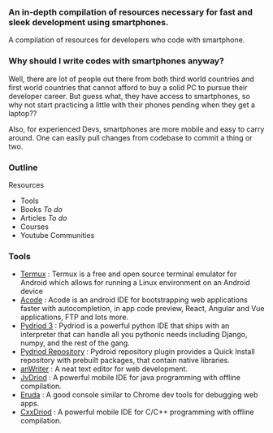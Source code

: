 ### An in-depth compilation of resources necessary for fast and sleek development using smartphones.
A compilation of resources for developers who code with smartphone.

### Why should I write codes with smartphones anyway?

Well, there are lot of people out there from both third world countries and first world countries that cannot afford to buy a solid PC to pursue their developer career. But guess what, they have access to smartphones, so why not start practicing a little with their phones pending when they get a laptop??

Also, for experienced Devs, smartphones are more mobile and easy to carry around. One can easily pull changes from codebase to commit a thing or two.


### Outline
Resources
- Tools
- Books *To do*
- Articles *To do*
- Courses
- Youtube
Communities

### Tools

- [Termux](https://termux.com/) : Termux is a free and open source terminal emulator for Android which allows for running a Linux environment on an Android device
- [Acode](https://play.google.com/store/apps/details?id=com.foxdebug.acodefree) : Acode is an android IDE for bootstrapping web applications faster with autocompletion, in app code preview, React, Angular and Vue applications, FTP and lots more.
- [Pydriod 3](https://play.google.com/store/apps/details?id=ru.iiec.pydroid3) : Pydriod is a powerful python IDE that ships with an interpreter that can handle all you pythonic needs including Django, numpy, and the rest of the gang.
- [Pydriod Repository](https://play.google.com/store/apps/details?id=ru.iiec.pydroid3.quickinstallrepo) : Pydroid repository plugin provides a Quick Install repository with prebuilt packages, that contain native libraries.
- [anWriter](https://play.google.com/store/search?q=anwriter&c=apps&hl=en&gl=US) : A neat text editor for web development.
- [JvDriod](https://play.google.com/store/apps/details?id=ru.iiec.jvdroid) : A powerful mobile IDE for java programming with offline compilation.
- [Eruda](https://github.com/liriliri/eruda) : A good console similar to Chrome dev tools for debugging web apps.
- [CxxDriod](https://play.google.com/store/apps/details?id=ru.iiec.cxxdroid) : A powerful mobile IDE for C/C++ programming with offline compilation.




